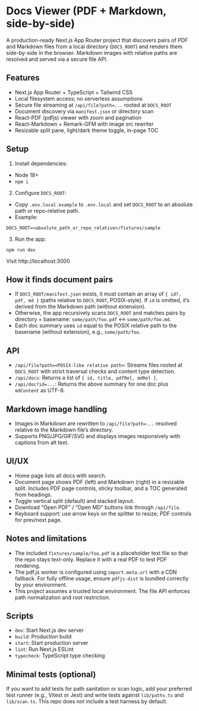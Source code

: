 # Docs Viewer (PDF + Markdown, side-by-side)

A production-ready Next.js App Router project that discovers pairs of PDF and Markdown files from a local directory (`DOCS_ROOT`) and renders them side-by-side in the browser. Markdown images with relative paths are resolved and served via a secure file API.

## Features
- Next.js App Router + TypeScript + Tailwind CSS
- Local filesystem access; no serverless assumptions
- Secure file streaming at `/api/file?path=...` rooted at `DOCS_ROOT`
- Document discovery via `manifest.json` or directory scan
- React-PDF (pdfjs) viewer with zoom and pagination
- React-Markdown + Remark-GFM with image src rewriter
- Resizable split pane, light/dark theme toggle, in-page TOC

## Setup
1) Install dependencies:
- Node 18+
- `npm i`

2) Configure `DOCS_ROOT`:
- Copy `.env.local.example` to `.env.local` and set `DOCS_ROOT` to an absolute path or repo-relative path.
- Example:

```
DOCS_ROOT=<absolute_path_or_repo_relative>/fixtures/sample
```

3) Run the app:

```
npm run dev
```

Visit http://localhost:3000

## How it finds document pairs
- If `DOCS_ROOT/manifest.json` exists, it must contain an array of `{ id?, pdf, md }` (paths relative to `DOCS_ROOT`, POSIX-style). If `id` is omitted, it’s derived from the Markdown path (without extension).
- Otherwise, the app recursively scans `DOCS_ROOT` and matches pairs by directory + basename: `some/path/foo.pdf` ↔ `some/path/foo.md`.
- Each doc summary uses `id` equal to the POSIX relative path to the basename (without extension), e.g., `some/path/foo`.

## API
- `/api/file?path=<POSIX-like relative path>`: Streams files rooted at `DOCS_ROOT` with strict traversal checks and content type detection.
- `/api/docs`: Returns a list of `{ id, title, pdfRel, mdRel }`.
- `/api/doc?id=...`: Returns the above summary for one doc plus `mdContent` as UTF-8.

## Markdown image handling
- Images in Markdown are rewritten to `/api/file?path=...` resolved relative to the Markdown file’s directory.
- Supports PNG/JPG/GIF/SVG and displays images responsively with captions from alt text.

## UI/UX
- Home page lists all docs with search.
- Document page shows PDF (left) and Markdown (right) in a resizable split. Includes PDF page controls, sticky toolbar, and a TOC generated from headings.
- Toggle vertical split (default) and stacked layout.
- Download “Open PDF” / “Open MD” buttons link through `/api/file`.
- Keyboard support: use arrow keys on the splitter to resize; PDF controls for prev/next page.

## Notes and limitations
- The included `fixtures/sample/foo.pdf` is a placeholder text file so that the repo stays text-only. Replace it with a real PDF to test PDF rendering.
- The pdf.js worker is configured using `import.meta.url` with a CDN fallback. For fully offline usage, ensure `pdfjs-dist` is bundled correctly by your environment.
- This project assumes a trusted local environment. The file API enforces path normalization and root restriction.

## Scripts
- `dev`: Start Next.js dev server
- `build`: Production build
- `start`: Start production server
- `lint`: Run Next.js ESLint
- `typecheck`: TypeScript type checking

## Minimal tests (optional)
If you want to add tests for path sanitation or scan logic, add your preferred test runner (e.g., Vitest or Jest) and write tests against `lib/paths.ts` and `lib/scan.ts`. This repo does not include a test harness by default.

